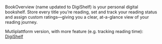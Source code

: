 BookOverview (name updated to DigiShelf) is your personal digital bookshelf.
Store every title you’re reading, set and track your reading status and assign custom ratings—giving you a clear, at-a-glance view of your reading journey.

Mutliplattform version, with more feature (e.g. tracking reading time): [DigiShelf](https://github.com/Gathok/DigiShelf)

